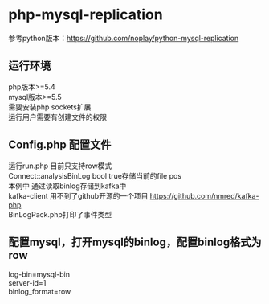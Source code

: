# php-mysql-replication

参考python版本：https://github.com/noplay/python-mysql-replication

## 运行环境
 php版本>=5.4  
 mysql版本>=5.5  
 需要安装php  sockets扩展  
 运行用户需要有创建文件的权限  

## Config.php 配置文件


运行run.php 目前只支持row模式  
Connect::analysisBinLog bool true存储当前的file  pos  
本例中 通过读取binlog存储到kafka中  
kafka-client 用不到了github开源的一个项目  https://github.com/nmred/kafka-php  
BinLogPack.php打印了事件类型  


## 配置mysql，打开mysql的binlog，配置binlog格式为row
 log-bin=mysql-bin  
 server-id=1  
 binlog_format=row   


